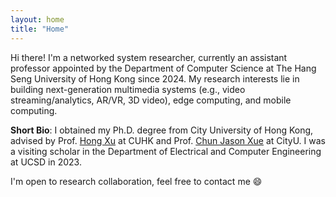 ```yaml
---
layout: home
title: "Home"
---
```


<!-- Hi there! I'm a Ph.D. student of Computer Science at City University of Hong Kong, advised by Prof. [Hong Xu](https://henryhxu.github.io/) at CUHK and Prof. [Chun Jason Xue](https://www.cs.cityu.edu.hk/~jasonxue/) at CityU. I'm also fortunate to be advised by Prof. [Xinyu Zhang](http://xyzhang.ucsd.edu/index.html) at UCSD. I have successfully defended my Ph.D. thesis in Oct. 2023. -->

Hi there! I'm a networked system researcher, currently an assistant professor appointed by the Department of Computer Science at The Hang Seng University of Hong Kong since 2024. My research interests lie in building next-generation multimedia systems (e.g., video streaming/analytics, AR/VR, 3D video), edge computing, and mobile computing.

**Short Bio**: I obtained my Ph.D. degree from City University of Hong Kong, advised by Prof. [Hong Xu](https://henryhxu.github.io/) at CUHK and Prof. [Chun Jason Xue](https://scholar.google.com/citations?user=C6oyGQkAAAAJ&hl=en) at CityU. I was a visiting scholar in the Department of Electrical and Computer Engineering at UCSD in 2023.

I'm open to research collaboration, feel free to contact me &#128516;

<!-- Know more about my life [here](https://kanonjz.github.io/). -->

<!-- **I'm on the job market this year. Feel free to contact me &#128516;** -->